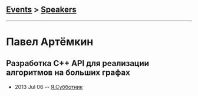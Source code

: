 ## [Events](../README.md) > [Speakers](../speakers.md)
---

# Павел Артёмкин

## Разработка C++ API для реализации алгоритмов на больших графах
- 2013 Jul 06 -- [Я.Субботник](https://events.yandex.ru/lib/talks/962/)    
